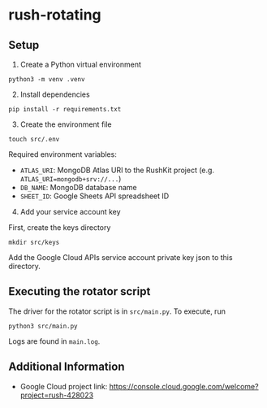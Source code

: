 # rush-rotating

## Setup
1. Create a Python virtual environment
```shell
python3 -m venv .venv
```

2. Install dependencies
```shell
pip install -r requirements.txt
```

3. Create the environment file
```shell
touch src/.env
```
Required environment variables:
- `ATLAS_URI`: MongoDB Atlas URI to the RushKit project
(e.g. `ATLAS_URI=mongodb+srv://...`)
- `DB_NAME`: MongoDB database name
- `SHEET_ID`: Google Sheets API spreadsheet ID

4. Add your service account key

First, create the keys directory
```shell
mkdir src/keys
```
Add the Google Cloud APIs service account private key json to this directory.

## Executing the rotator script

The driver for the rotator script is in `src/main.py`. To execute, run
```shell
python3 src/main.py
```
Logs are found in `main.log`.

## Additional Information
* Google Cloud project link:
https://console.cloud.google.com/welcome?project=rush-428023